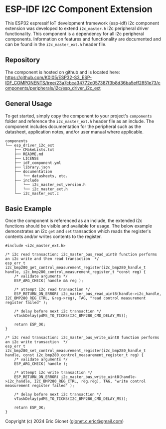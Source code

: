 # ESP-IDF I2C Component Extension
This ESP32 espressif IoT development framework (esp-idf) i2c component extension was developed to extend `i2c_master.h` i2c peripheral driver functionality.  This component is a dependency for all i2c peripheral components.  Information on features and functionality are documented and can be found in the `i2c_master_ext.h` header file.

## Repository
The component is hosted on github and is located here: https://github.com/K0I05/ESP32-S3_ESP-IDF_COMPONENTS/tree/23a7cbca34772c057387f3b8d36ba5eff2851e73/components/peripherals/i2c/esp_driver_i2c_ext

## General Usage
To get started, simply copy the component to your project's `components` folder and reference the `i2c_master_ext.h` header file as an include.  The component includes documentation for the peripheral such as the datasheet, application notes, and/or user manual where applicable.

```
components
└── esp_driver_i2c_ext
    ├── CMakeLists.txt
    ├── README.md
    ├── LICENSE
    ├── idf_component.yml
    ├── library.json
    ├── documentation
    │   └── datasheets, etc.
    ├── include
    │   └── i2c_master_ext_version.h
    │   └── i2c_master_ext.h
    └── i2c_master_ext.c
```

## Basic Example
Once the component is referenced as an include, the extended i2c functions should be visible and available for usage.  The below example demonstrates an i2c `get` and `set` transaction which reads the register's contents and/or writes contents to the register.

```
#include <i2c_master_ext.h>

/* i2c read transaction: i2c_master_bus_read_uint8 function performs an i2c write and then read transaction  */
esp_err_t i2c_bmp280_get_control_measurement_register(i2c_bmp280_handle_t handle, i2c_bmp280_control_measurement_register_t *const reg) {
    /* validate arguments */
    ESP_ARG_CHECK( handle && reg );

    /* attempt i2c read transaction */
    ESP_RETURN_ON_ERROR( i2c_master_bus_read_uint8(handle->i2c_handle, I2C_BMP280_REG_CTRL, &reg->reg), TAG, "read control measurement register failed" );

    /* delay before next i2c transaction */
    vTaskDelay(pdMS_TO_TICKS(I2C_BMP280_CMD_DELAY_MS));

    return ESP_OK;
}

/* i2c read transaction: i2c_master_bus_write_uint8 function performs an i2c write transaction  */
esp_err_t i2c_bmp280_set_control_measurement_register(i2c_bmp280_handle_t handle, const i2c_bmp280_control_measurement_register_t reg) {
    /* validate arguments */
    ESP_ARG_CHECK( handle );

    /* attempt i2c write transaction */
    ESP_RETURN_ON_ERROR( i2c_master_bus_write_uint8(handle->i2c_handle, I2C_BMP280_REG_CTRL, reg.reg), TAG, "write control measurement register failed" );

    /* delay before next i2c transaction */
    vTaskDelay(pdMS_TO_TICKS(I2C_BMP280_CMD_DELAY_MS));

    return ESP_OK;
}
```



Copyright (c) 2024 Eric Gionet (gionet.c.eric@gmail.com)